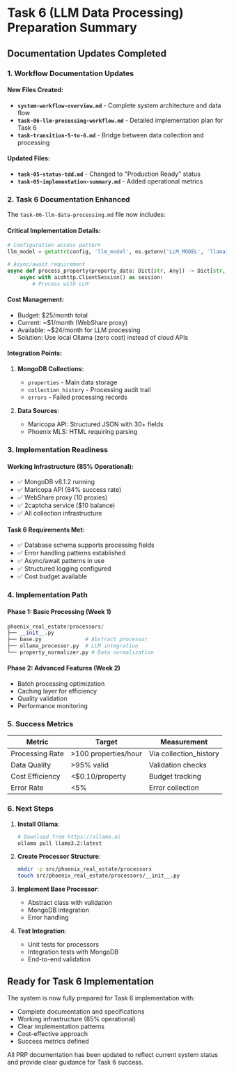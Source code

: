 # Task 6 (LLM Data Processing) Preparation Summary

## Documentation Updates Completed

### 1. Workflow Documentation Updates

#### New Files Created:
- **`system-workflow-overview.md`** - Complete system architecture and data flow
- **`task-06-llm-processing-workflow.md`** - Detailed implementation plan for Task 6
- **`task-transition-5-to-6.md`** - Bridge between data collection and processing

#### Updated Files:
- **`task-05-status-tdd.md`** - Changed to "Production Ready" status
- **`task-05-implementation-summary.md`** - Added operational metrics

### 2. Task 6 Documentation Enhanced

The `task-06-llm-data-processing.md` file now includes:

#### Critical Implementation Details:
```python
# Configuration access pattern
llm_model = getattr(config, 'llm_model', os.getenv('LLM_MODEL', 'llama3.2:latest'))

# Async/await requirement
async def process_property(property_data: Dict[str, Any]) -> Dict[str, Any]:
    async with aiohttp.ClientSession() as session:
        # Process with LLM
```

#### Cost Management:
- Budget: $25/month total
- Current: ~$1/month (WebShare proxy)
- Available: ~$24/month for LLM processing
- Solution: Use local Ollama (zero cost) instead of cloud APIs

#### Integration Points:
1. **MongoDB Collections**:
   - `properties` - Main data storage
   - `collection_history` - Processing audit trail
   - `errors` - Failed processing records

2. **Data Sources**:
   - Maricopa API: Structured JSON with 30+ fields
   - Phoenix MLS: HTML requiring parsing

### 3. Implementation Readiness

#### Working Infrastructure (85% Operational):
- ✅ MongoDB v8.1.2 running
- ✅ Maricopa API (84% success rate)
- ✅ WebShare proxy (10 proxies)
- ✅ 2captcha service ($10 balance)
- ✅ All collection infrastructure

#### Task 6 Requirements Met:
- ✅ Database schema supports processing fields
- ✅ Error handling patterns established
- ✅ Async/await patterns in use
- ✅ Structured logging configured
- ✅ Cost budget available

### 4. Implementation Path

#### Phase 1: Basic Processing (Week 1)
```python
phoenix_real_estate/processors/
├── __init__.py
├── base.py              # Abstract processor
├── ollama_processor.py  # LLM integration
└── property_normalizer.py # Data normalization
```

#### Phase 2: Advanced Features (Week 2)
- Batch processing optimization
- Caching layer for efficiency
- Quality validation
- Performance monitoring

### 5. Success Metrics

| Metric | Target | Measurement |
|--------|--------|-------------|
| Processing Rate | >100 properties/hour | Via collection_history |
| Data Quality | >95% valid | Validation checks |
| Cost Efficiency | <$0.10/property | Budget tracking |
| Error Rate | <5% | Error collection |

### 6. Next Steps

1. **Install Ollama**:
   ```bash
   # Download from https://ollama.ai
   ollama pull llama3.2:latest
   ```

2. **Create Processor Structure**:
   ```bash
   mkdir -p src/phoenix_real_estate/processors
   touch src/phoenix_real_estate/processors/__init__.py
   ```

3. **Implement Base Processor**:
   - Abstract class with validation
   - MongoDB integration
   - Error handling

4. **Test Integration**:
   - Unit tests for processors
   - Integration tests with MongoDB
   - End-to-end validation

## Ready for Task 6 Implementation

The system is now fully prepared for Task 6 implementation with:
- Complete documentation and specifications
- Working infrastructure (85% operational)
- Clear implementation patterns
- Cost-effective approach
- Success metrics defined

All PRP documentation has been updated to reflect current system status and provide clear guidance for Task 6 success.